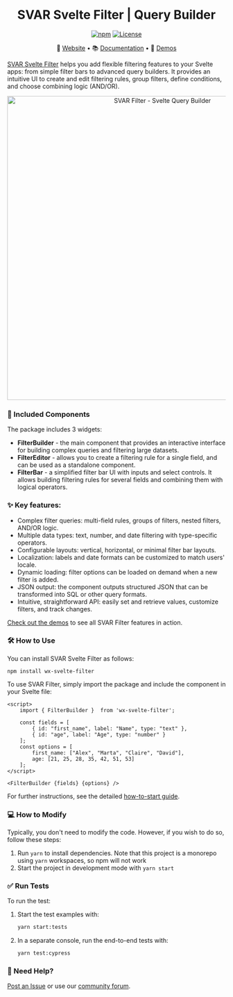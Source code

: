 <div align="center">
	
# SVAR Svelte Filter | Query Builder

[![npm](https://img.shields.io/npm/v/wx-svelte-filter.svg)](https://www.npmjs.com/package/wx-svelte-filter)
[![License](https://img.shields.io/github/license/svar-widgets/filter)](https://github.com/svar-widgets/filter/blob/main/license.txt)

</div>

<div align="center">

:link: [Website](https://svar.dev/svelte/filter/) • :books: [Documentation](https://docs.svar.dev/svelte/filter/) • :eyes: [Demos](https://docs.svar.dev/svelte/filter/samples/#/base/willow)

</div>

[SVAR Svelte Filter](https://svar.dev/svelte/filter/) helps you add flexible filtering features to your Svelte apps: from simple filter bars to advanced query builders. It provides an intuitive UI to create and edit filtering rules, group filters, define conditions, and choose combining logic (AND/OR).

<div align="center">
	
<img src="https://svar.dev/images/github/github_filter.png" alt="SVAR Filter - Svelte Query Builder " style="width: 700px;">

</div>

### :jigsaw: Included Components

The package includes 3 widgets: 
- **FilterBuilder** - the main component that provides an interactive interface for building complex queries and filtering large datasets. 
- **FilterEditor** - allows you to create a filtering rule for a single field, and can be used as a standalone component.
- **FilterBar** - a simplified filter bar UI with inputs and select controls. It allows building filtering rules for several fields and combining them with logical operators.

### :sparkles: Key features:

- Complex filter queries: multi-field rules, groups of filters, nested filters, AND/OR logic.
- Multiple data types: text, number, and date filtering with type-specific operators.
- Configurable layouts: vertical, horizontal, or minimal filter bar layouts.
- Localization: labels and date formats can be customized to match users' locale.
- Dynamic loading: filter options can be loaded on demand when a new filter is added.
- JSON output: the component outputs structured JSON that can be transformed into SQL or other query formats.
- Intuitive, straightforward API: easily set and retrieve values, customize filters, and track changes.

[Check out the demos](https://docs.svar.dev/svelte/filter/samples/#/base/willow) to see all SVAR Filter features in action.


### :hammer_and_wrench: How to Use

You can install SVAR Svelte Filter as follows:

```
npm install wx-svelte-filter
```

To use SVAR Filter, simply import the package and include the component in your Svelte file:

```svelte
<script>
    import { FilterBuilder }  from 'wx-svelte-filter';

    const fields = [
        { id: "first_name", label: "Name", type: "text" },
        { id: "age", label: "Age", type: "number" }
    ];
    const options = [
        first_name: ["Alex", "Marta", "Claire", "David"],
        age: [21, 25, 28, 35, 42, 51, 53]
    ];
</script>

<FilterBuilder {fields} {options} />
```

For further instructions, see the detailed [how-to-start guide](https://docs.svar.dev/svelte/filter/getting_started).

### :computer: How to Modify

Typically, you don't need to modify the code. However, if you wish to do so, follow these steps:

1. Run `yarn` to install dependencies. Note that this project is a monorepo using `yarn` workspaces, so npm will not work
2. Start the project in development mode with `yarn start`

### :white_check_mark: Run Tests

To run the test:

1. Start the test examples with:
    ```sh
    yarn start:tests
    ```
2. In a separate console, run the end-to-end tests with:
    ```sh
    yarn test:cypress
    ```

### :speech_balloon: Need Help?

[Post an Issue](https://github.com/svar-widgets/filter/issues/) or use our [community forum](https://forum.svar.dev).
